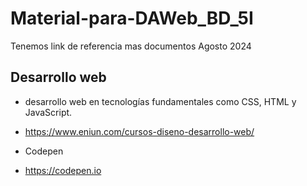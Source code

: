 # Material-para-DAWeb_BD_5I
Tenemos link de referencia mas documentos Agosto 2024

## Desarrollo web

- desarrollo web en tecnologías fundamentales como CSS, HTML y JavaScript.
- https://www.eniun.com/cursos-diseno-desarrollo-web/

- Codepen
- https://codepen.io
